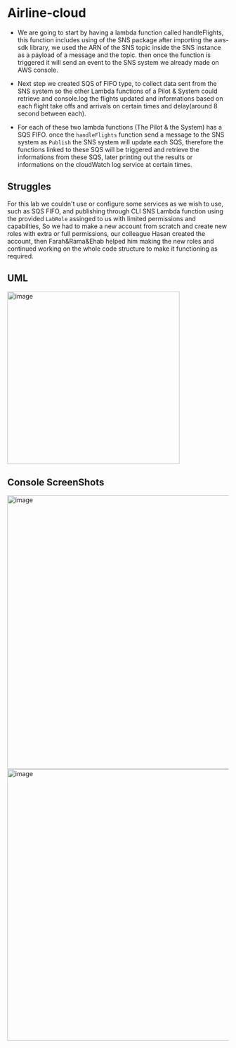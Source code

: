 # Airline-cloud

- We are going to start by having a lambda function called handleFlights, this function includes using of the SNS package after importing the aws-sdk library, we used the ARN of the SNS topic inside the SNS instance as a payload of a message and the topic. then once the function is triggered it will send an event to the SNS system we already made on AWS console.

- Next step we created SQS of FIFO type, to collect data sent from the SNS system so the other Lambda functions of a Pilot & System could retrieve and console.log the flights updated and informations based on each flight take offs and arrivals on certain times and delay(around 8 second between each).

- For each of these two lambda functions (The Pilot & the System) has a  SQS FIFO. once the `handleFlights` function send a message to the SNS system as `Publish` the SNS system will update each SQS, therefore the functions linked to these SQS will be triggered and retrieve the informations from these SQS, later printing out the results or informations on the cloudWatch log service at certain times.

## Struggles

For this lab we couldn't use or configure some services as we wish to use, such as SQS FIFO, and publishing through CLI SNS Lambda function using the provided `LabRole` assinged to us with limited permissions and capabilties, So we had to make a new account from scratch and create new roles with extra or full permissions, our colleague Hasan created the account, then Farah&Rama&Ehab helped him making the new roles and continued working on the whole code structure to make it functioning as required.

## UML

<img width="392" alt="image" src="https://github.com/FarrahYasin/airline-cloud/assets/117269271/d728e732-3612-4125-84f0-057ecc260162">

## Console ScreenShots

<img width="622" alt="image" src="https://github.com/FarrahYasin/airline-cloud/assets/117269271/9af9b469-198e-49c8-a2f3-0991b22d5e8c">

<img width="617" alt="image" src="https://github.com/FarrahYasin/airline-cloud/assets/117269271/519c9098-f8c3-4195-a986-4f2f90693ddd">
